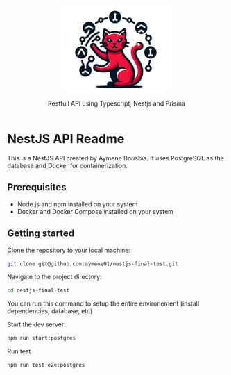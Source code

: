 <p align="center">
  <picture>
    <source srcset="./assets/logo.png">
    <img alt="LedgerNet logo" height="200px" src="./assets/logo.png"> <!-- Logo height increased from 60px to 120px -->
  </picture>
  <p align="center">
    Restfull API using Typescript, Nestjs and Prisma
    <br />
    <br />
  </p>
</p>

# NestJS API Readme

This is a NestJS API created by Aymene Bousbia. It uses PostgreSQL as the database and Docker for containerization.

## Prerequisites

-   Node.js and npm installed on your system
-   Docker and Docker Compose installed on your system

## Getting started

Clone the repository to your local machine:

```bash
git clone git@github.com:aymene01/nestjs-final-test.git
```

Navigate to the project directory:

```bash
cd nestjs-final-test
```

You can run this command to setup the entire environement (install dependencies, database, etc)

Start the dev server:

```bash
npm run start:postgres
```

Run test

```bash
npm run test:e2e:postgres
```
